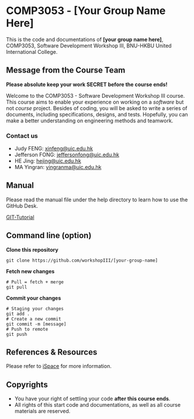 # COMP3053 - [Your Group Name Here]
This is the code and documentations of **[your group name here]**, COMP3053, Software Development Workshop III, BNU-HKBU United International College.

## Message from the Course Team
**Please absolute keep your work SECRET before the course ends!**

Welcome to the COMP3053 - Software Development Workshop III course. This course aims to enable your experience on working on a *software* but not *course* project. Besides of coding, you will be asked to write a series of documents, including specifications, designs, and tests. Hopefully, you can make a better understanding on engineering methods and teamwork.

### Contact us

* Judy FENG: xinfeng@uic.edu.hk
* Jefferson FONG: jeffersonfong@uic.edu.hk
* HE Jing: hejing@uic.edu.hk
* MA Yingran: yingranma@uic.edu.hk

## Manual

Please read the manual file under the help directory to learn how to use the GitHub Desk.

[GIT-Tutorial](help/GIT-Tutorial.pdf)



## Command line (option)

**Clone this repository**

```shell
git clone https://github.com/workshopIII/[your-group-name]
```

**Fetch new changes**

```shell
# Pull = fetch + merge
git pull
```

**Commit your changes**

```shell
# Staging your changes
git add .
# Create a new commit
git commit -m [message]
# Push to remote
git push
```

## References & Resources

Please refer to [iSpace](https://ispace.uic.edu.hk) for more information.

## Copyrights

* You have your right of settling your code **after this course ends**.
* All rights of this start code and documentations, as well as all course materials are reserved.


